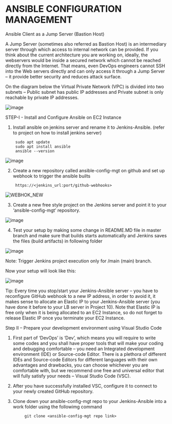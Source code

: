 # ANSIBLE CONFIGURATION MANAGEMENT



Ansible Client as a Jump Server (Bastion Host)

A Jump Server (sometimes also referred as Bastion Host) is an intermediary server through which access to internal network can be provided. If you think about the current architecture you are working on, ideally, the webservers would be inside a secured network which cannot be reached directly from the Internet. That means, even DevOps engineers cannot SSH into the Web servers directly and can only access it through a Jump Server – it provide better security and reduces attack surface.

On the diagram below the Virtual Private Network (VPC) is divided into two subnets – Public subnet has public IP addresses and Private subnet is only reachable by private IP addresses.

![image](https://user-images.githubusercontent.com/122198373/237016952-787a16f6-7bf5-4508-be21-a82b8cda2e78.png)




STEP-I - Install and Configure Ansible on EC2 Instance
  
  1. Install ansible on jenkins server and rename it to Jenkins-Ansible. (refer to project on how to install jenkins server)
 
          sudo apt update
          sudo apt install ansible
          ansible --version


![image](https://user-images.githubusercontent.com/122198373/237021515-1d73d94d-ed5a-4312-ac31-adff4ecd3b67.png)

  2. Create a new repository called ansible-config-mgt on github and set up webhook to trigger the ansible builts

          https://<jenkins_url:port/github-webhooks>


  
![WEBHOK_NEW](https://user-images.githubusercontent.com/122198373/237032520-17041eb8-44d1-404d-96fe-3a712b66ddf1.png)



3. Create a new free style project on the Jenkins server and point it to your ‘ansible-config-mgt’ repository.
  

![image](https://user-images.githubusercontent.com/122198373/237037290-7b89d7c7-6337-45d1-bdef-ab7e9db9756c.png)



4. Test your setup by making some change in README.MD file in master branch and make sure that builds starts automatically and Jenkins saves the files (build artifacts) in following folder 



![image](https://user-images.githubusercontent.com/122198373/237040037-4a1ea754-c20a-4a66-8ce0-43f91af36fdc.png)




Note: Trigger Jenkins project execution only for /main (main) branch.

Now your setup will look like this:


![image](https://user-images.githubusercontent.com/122198373/237041043-89adf5a3-0895-434f-9e71-15fcd6721271.png)




Tip: Every time you stop/start your Jenkins-Ansible server – you have to reconfigure GitHub webhook to a new IP address, in order to avoid it, it makes sense to allocate an Elastic IP to your Jenkins-Ansible server (you have done it before to your LB server in Project 10). Note that Elastic IP is free only when it is being allocated to an EC2 Instance, so do not forget to release Elastic IP once you terminate your EC2 Instance.

Step II – Prepare your development environment using Visual Studio Code

1. First part of ‘DevOps’ is ‘Dev’, which means you will require to write some codes and you shall have proper tools that will make your coding and debugging comfortable – you need an Integrated development environment (IDE) or Source-code Editor. There is a plethora of different IDEs and Source-code Editors for different languages with their own advantages and drawbacks, you can choose whichever you are comfortable with, but we recommend one free and universal editor that will fully satisfy your needs – Visual Studio Code (VSC).

2. After you have successfully installed VSC, configure it to connect to your newly created GitHub repository.

5. Clone down your ansible-config-mgt repo to your Jenkins-Ansible into a work folder using the followimg command

            git clone <ansible-config-mgt repo link>
            

